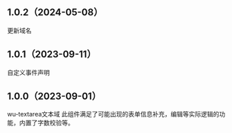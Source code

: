 ## 1.0.2（2024-05-08）
更新域名
## 1.0.1（2023-09-11）
自定义事件声明
## 1.0.0（2023-09-01）
wu-textarea文本域 此组件满足了可能出现的表单信息补充，编辑等实际逻辑的功能，内置了字数校验等。
